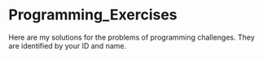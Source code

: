 # Programming_Exercises
Here are my solutions for the problems of programming challenges. They are identified by your ID and name.
